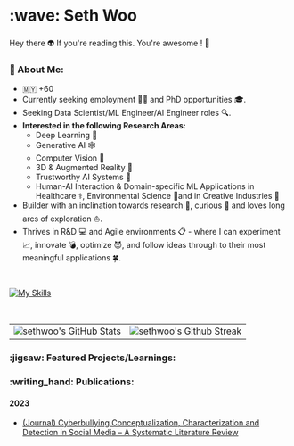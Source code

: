 <h1 align="left" id="sethwoo-title">:wave: Seth Woo</h1>
<h3 align="left"></h3>

Hey there 👽 If you're reading this. You're awesome ! 🖤

<h3 align="left">🤠 About Me: </h2>

<ul>
<li>🇲🇾 +60</li>
<li>Currently seeking employment 👨‍💼 and PhD opportunities 🎓.</li>
<li>Seeking Data Scientist/ML Engineer/AI Engineer roles 🔍.</li>
<li><strong>Interested in the following Research Areas:</strong> 
  <ul>
  <li>Deep Learning 🧠</li>
  <li>Generative AI 🕸️</li>
  <li>Computer Vision 👀</li>
  <li>3D & Augmented Reality 🥽</li>
  <li>Trustworthy AI Systems 🤝</li>
  <li>Human-AI Interaction & Domain-specific ML Applications in Healthcare ⚕️, Environmental Science 🌲and in Creative Industries 🎨</li>
  </ul>
  </li>
<li>Builder with an inclination towards research 🧪, curious 🤔 and loves long arcs of exploration ⛵.</li>
<li>Thrives in R&D 💻 and Agile environments 📋 - where I can experiment 📈, innovate 💣, optimize 😈, and follow ideas through to their most meaningful applications 🍀.</li>
</ul> 

<br>

[![My Skills](https://skillicons.dev/icons?i=py,r,sklearn,tensorflow,pytorch,gcp,docker,kubernetes,git,gitlab,selenium,linux,html,css,latex)](https://skillicons.dev)

<br>

<table>
<tr>
  <td>
    <img src="https://github-readme-stats.vercel.app/api?username=woogamanga&theme=gotham&show_icons=true&hide_border=true&count_private=true" alt="sethwoo's GitHub Stats"/>  
  </td>
  <td>
      <img src="https://github-readme-streak-stats.herokuapp.com/?user=woogamanga&theme=gotham&hide_border=true" alt="sethwoo's Github Streak"/> 
  </td>
</tr>
</table>

<h3 align="left">:jigsaw: Featured Projects/Learnings: </h2>

<h3 align="left">:writing_hand: Publications: </h2>

<h4 align="left"> 2023 </h3>

- [(Journal) Cyberbullying Conceptualization, Characterization and Detection in Social Media – A Systematic Literature Review](https://journals.iium.edu.my/kict/index.php/IJPCC/article/view/374)
